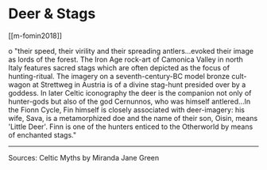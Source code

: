 # Deer & Stags
[[m-fomin2018]]

o "their speed, their virility and their spreading antlers…evoked their image as lords of the forest. The Iron Age rock-art of Camonica Valley in north Italy features sacred stags which are often depicted as the focus of hunting-ritual. The imagery on a seventh-century-BC model bronze cult-wagon at Strettweg in Austria is of a divine stag-hunt presided over by a goddess. In later Celtic iconography the deer is the companion not only of hunter-gods but also of the god Cernunnos, who was himself antlered…In the Fionn Cycle, Fin himself is closely associated with deer-imagery: his wife, Sava, is a metamorphized doe and the name of their son, Oisin, means 'Little Deer'. Finn is one of the hunters enticed to the Otherworld by means of enchanted stags."

----------------------------------------------------------------------------------------------------------------------------------------------------------------
Sources:
	Celtic Myths by Miranda Jane Green

